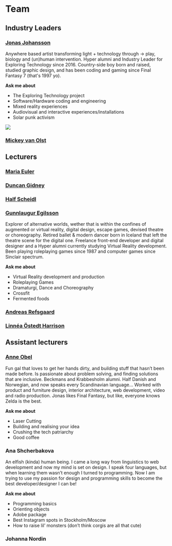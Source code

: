 # Team

## Industry Leaders

### [Jonas Johansson](https://jonasjohansson.se/)

Anywhere based artist transforming light + technology through → play, biology and \(un\)human intervention. Hyper alumni and Industry Leader for Exploring Technology since 2016. Country-side boy born and raised, studied graphic design, and has been coding and gaming since Final Fantasy 7 \(that's 1997 yo\).

**Ask me about**

* The Exploring Technology project
* Software/Hardware coding and engineering
* Mixed reality experiences
* Audiovisual and interactive experiences/installations
* Solar punk activism

![](../.gitbook/assets/jj-2.jpg)

### [Mickey van Olst](https://mickeyvanolst.com/)

## Lecturers

### [Maria Euler](http://mariaeuler.com/)

### [Duncan Gidney](https://duncangidney.com/)

### [Half Scheidl](https://hscheidl.com/)

### [Gunnlaugur Egilsson](https://www.instagram.com/gunnlaugr/)

Explorer of alternative worlds, wether that is within the confines of augmented or virtual reality, digital design, escape games, devised theatre or choreography. Retired ballet & modern dancer born in Iceland that left the theatre scene for the digital one. Freelance front-end developer and digital designer and a Hyper alumni currently studying Virtual Reality development. Been playing roleplaying games since 1987 and computer games since Sinclair spectrum.

**Ask me about**

* Virtual Reality development and production
* Roleplaying Games
* Dramaturgi, Dance and Choreography
* Crossfit
* Fermented foods

### [Andreas Refsgaard](https://andreasrefsgaard.dk/)

### [Linnéa Östedt Harrison](https://www.linkedin.com/in/linnea-harrison-4323552b/)

## Assistant lecturers

### [Anne Obel](https://www.instagram.com/annie.script4/)

Fun gal that loves to get her hands dirty, and building stuff that hasn’t been made before. Is passionate about problem solving, and finding solutions that are inclusive. Beckmans and Krabbesholm alumni. Half Danish and Norwegian, and now speaks every Scandinavian language… Worked with product and furniture design, interior architecture, web development, video and radio production. Jonas likes Final Fantasy, but like, everyone knows Zelda is the best.

**Ask me about**

* Laser Cutting
* Building and realising your idea
*  Crushing the tech patriarchy
* Good coffee

### Ana Shcherbakova

An elfish \(kinda\) human being. I came a long way from linguistics to web development and now my mind is set on design. I speak four languages, but when learning them wasn’t enough I turned to programming. Now I am trying to use my passion for design and programming skills to become the best developer/designer I can be!

**Ask me about**

* Programming basics
* Orienting objects
* Adobe package
* Best Instagram spots in Stockholm/Moscow
* How to raise lil’ monsters \(don’t think corgis are all that cute\)

### Johanna Nordin

### 

